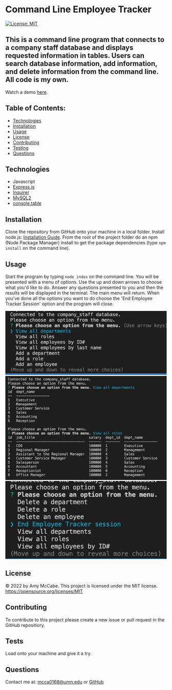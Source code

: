 # Command Line Employee Tracker
[![License: MIT](https://img.shields.io/badge/License-MIT-yellow.svg)](https://opensource.org/licenses/MIT)
## This is a command line program that connects to a company staff database and displays requested information in tables. Users can search database information, add information, and delete information from the command line. All code is my own. 

Watch a demo [here](https://drive.google.com/file/d/1ov36Aefa2VhTnuU6X6BHd4s9-JGG2BYk/view?usp=sharing).

## Table of Contents:
- [Technologies](#technologies)
- [Installation](#installation)
- [Usage](#usage)
- [License](#license)
- [Contributing](#contributing)
- [Testing](#tests)
- [Questions](#questions)
## Technologies
- Javascript
- [Express.js](https://expressjs.com/)
- [Inquirer](https://www.npmjs.com/package/inquirer)
- [MySQL2](https://www.npmjs.com/package/mysql2)
- [console.table](https://www.npmjs.com/package/console.table)
## Installation 
Clone the repository from GitHub onto your machine in a local folder. Install node.js: [Installation Guide](https://coding-boot-camp.github.io/full-stack/nodejs/how-to-install-nodejs). From the root of the project folder do an npm (Node Package Manager) install to get the package dependencies (type `npm install` on the command line).  
## Usage 
Start the program by typing `node index` on the command line. You will be presented with a menu of options. Use the up and down arrows to choose what you'd like to do. Answer any questions presented to you and then the results will be displayed in the terminal. The main menu will return. When you've done all the options you want to do choose the 'End Employee Tracker Session' option and the program will close.

![Screenshot2](./assets/Screen%20Shot%202022-07-20%20at%208.45.11%20PM%20Medium.jpeg)
![Screenshot1](./assets/Screen%20Shot%202022-07-20%20at%208.44.26%20PM%20Medium.jpeg)
![Screenshot3](./assets/Screen%20Shot%202022-07-20%20at%208.45.37%20PM%20Medium.jpeg)


## License 
&copy; 2022 by Amy McCabe. 
This project is licensed under the MIT license.
https://opensource.org/licenses/MIT  
## Contributing 
To contribute to this project please create a new issue or pull request in the GitHub repositiory. 
## Tests 
Load onto your machine and give it a try.
## Questions 
Contact me at: [mcca0168@umn.edu](mailto:mcca0168@umn.edu) or [GitHub](https://github.com/McAmy2001/)
